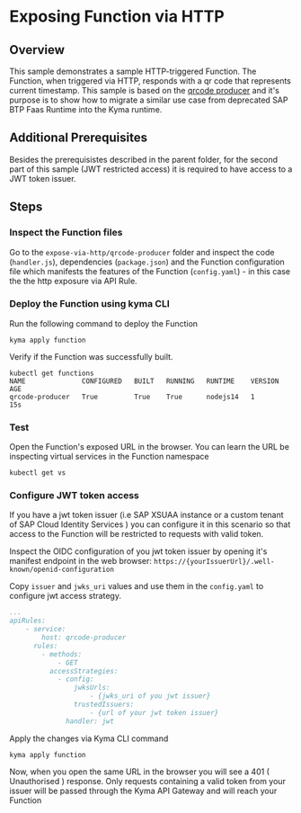 # Exposing Function via HTTP

## Overview

This sample demonstrates a sample HTTP-triggered Function. The Function, when triggered via HTTP, responds with a qr code that represents current timestamp. This sample is based on the [qrcode producer](https://github.com/SAP-samples/cloud-function-nodejs-samples/tree/master/examples/qrcode-producer) and it's purpose is to show how to migrate a similar use case from deprecated SAP BTP Faas Runtime into the Kyma runtime.

## Additional Prerequisites

Besides the prerequisistes described in the parent folder, for the second part of this sample (JWT restricted access) it is required to have access to a JWT token issuer.
## Steps

### Inspect the Function files

Go to the `expose-via-http/qrcode-producer` folder and inspect the code (`handler.js`), dependencies (`package.json`) and the Function configuration file which manifests the features of the Function (`config.yaml`) - in this case the the http exposure via API Rule.

### Deploy the Function using kyma CLI

Run the following command to deploy the Function

```shell
kyma apply function
```

Verify if the Function was successfully built.

```shell
kubectl get functions   
NAME              CONFIGURED   BUILT   RUNNING   RUNTIME    VERSION   AGE
qrcode-producer   True         True    True      nodejs14   1         15s
```

### Test

Open the Function's exposed URL in the browser.
You can learn the URL be inspecting virtual services in the Function namespace
```shell
kubectl get vs
```

### Configure JWT token access

If you have a jwt token issuer (i.e  SAP XSUAA instance or a custom tenant of SAP Cloud Identity Services ) you can configure it in this scenario so that access to the Function will be restricted to requests with valid token.

Inspect the OIDC configuration of you jwt token issuer by opening it's manifest endpoint in the web browser:
`https://{yourIssuerUrl}/.well-known/openid-configuration`


Copy `issuer` and `jwks_uri` values and use them in the `config.yaml` to configure jwt access strategy.

```yaml
...
apiRules:
    - service:
        host: qrcode-producer
      rules:
        - methods:
            - GET
          accessStrategies:
            - config:
                jwksUrls:
                    - {jwks_uri of you jwt issuer}
                trustedIssuers:
                    - {url of your jwt token issuer}
              handler: jwt
```

Apply the changes via Kyma CLI command

```shell
kyma apply function
```

Now, when you open the same URL in the browser you will see a 401 ( Unauthorised ) response.
Only requests containing a valid token from your issuer will be passed through the Kyma API Gateway and will reach your Function 

